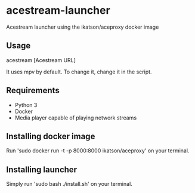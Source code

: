 # acestream-launcher
Acestream launcher using the ikatson/aceproxy docker image

## Usage
acestream [Acestream URL]

It uses mpv by default. To change it, change it in the script.

## Requirements
- Python 3
- Docker
- Media player capable of playing network streams

## Installing docker image
Run 'sudo docker run -t -p 8000:8000 ikatson/aceproxy' on your terminal.

## Installing launcher
Simply run 'sudo bash ./install.sh' on your terminal.
